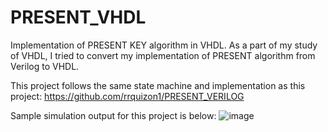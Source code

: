 # PRESENT_VHDL
Implementation of PRESENT KEY algorithm in VHDL. As a part of my study of VHDL, I tried to convert my implementation of PRESENT algorithm from Verilog to VHDL.

This project follows the same state machine and implementation as this project: https://github.com/rrquizon1/PRESENT_VERILOG

Sample simulation output for this project is below:
![image](https://github.com/rrquizon1/PRESENT_VHDL/assets/70574862/91f3c9d7-14f2-497e-a602-3eb85728905b)
